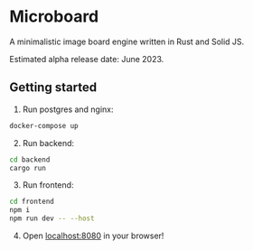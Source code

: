 # Microboard

A minimalistic image board engine written in Rust and Solid JS.

Estimated alpha release date: June 2023.

## Getting started

1. Run postgres and nginx:

```bash
docker-compose up
```

2. Run backend:

```bash
cd backend
cargo run
```

3. Run frontend:

```bash
cd frontend
npm i
npm run dev -- --host
```

4. Open [localhost:8080](http://localhost:8080) in your browser!
